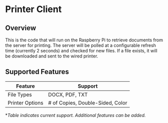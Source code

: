 # Printer Client

## Overview
This is the code that will run on the Raspberry Pi to retrieve documents from the server for printing. The server will be polled at a configurable refresh time (currently 2 seconds) and checked for new files. If a file exists, it will be downloaded and sent to the wired printer.

##  Supported Features
| Feature | Support |
| ---|---|
|File Types|DOCX, PDF, TXT|
|Printer Options| # of Copies, Double-Sided, Color|
*<i>Table indicates current support. Additional features can be added.
